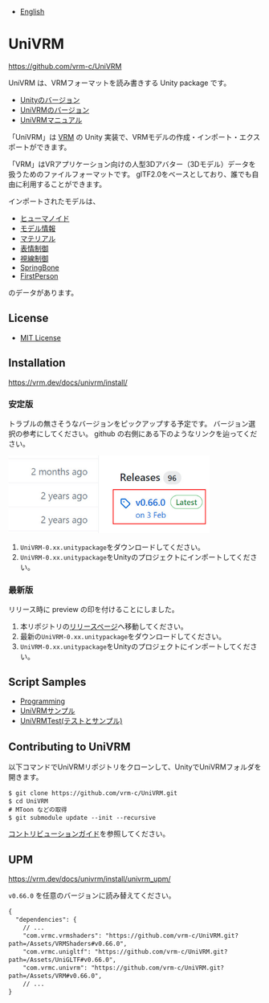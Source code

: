 
* [English](README.md)

# UniVRM

https://github.com/vrm-c/UniVRM

UniVRM は、VRMフォーマットを読み書きする Unity package です。

* [Unityのバージョン](https://vrm.dev/docs/univrm/install/unity_version/)
* [UniVRMのバージョン](https://vrm.dev/docs/univrm/install/univrm_version/)
* [UniVRMマニュアル](https://vrm.dev/docs/univrm/)

「UniVRM」は [VRM](https://vrm.dev/vrm_about/) の Unity 実装で、VRMモデルの作成・インポート・エクスポートができます。

「VRM」はVRアプリケーション向けの人型3Dアバター（3Dモデル）データを扱うためのファイルフォーマットです。
glTF2.0をベースとしており、誰でも自由に利用することができます。

インポートされたモデルは、

* [ヒューマノイド](https://vrm.dev/docs/univrm/humanoid/)
* [モデル情報](https://vrm.dev/docs/univrm/meta/)
* [マテリアル](https://vrm.dev/docs/univrm/shaders/)
* [表情制御](https://vrm.dev/docs/univrm/blendshape/)
* [視線制御](https://vrm.dev/docs/univrm/lookat/)
* [SpringBone](https://vrm.dev/docs/univrm/springbone/)
* [FirstPerson](https://vrm.dev/docs/univrm/firstperson/)

のデータがあります。

## License

* [MIT License](./LICENSE.txt)

## Installation

https://vrm.dev/docs/univrm/install/
### 安定版

トラブルの無さそうなバージョンをピックアップする予定です。
バージョン選択の参考にしてください。
github の右側にある下のようなリンクを辿ってください。

<img width=400 src=./right_latest.jpg>

1. ``UniVRM-0.xx.unitypackage``をダウンロードしてください。
1. ``UniVRM-0.xx.unitypackage``をUnityのプロジェクトにインポートしてください。

### 最新版

リリース時に preview の印を付けることにしました。

1. 本リポジトリの[リリースページ](https://github.com/vrm-c/UniVRM/releases)へ移動してください。
1. 最新の``UniVRM-0.xx.unitypackage``をダウンロードしてください。
1. ``UniVRM-0.xx.unitypackage``をUnityのプロジェクトにインポートしてください。
   
## Script Samples

* [Programming](https://vrm.dev/docs/univrm/programming/)
* [UniVRMサンプル](https://github.com/vrm-c/UniVRM/tree/master/Assets/VRM.Samples)
* [UniVRMTest(テストとサンプル)](https://github.com/vrm-c/UniVRMTest)

## Contributing to UniVRM

以下コマンドでUniVRMリポジトリをクローンして、UnityでUniVRMフォルダを開きます。

```console
$ git clone https://github.com/vrm-c/UniVRM.git
$ cd UniVRM
# MToon などの取得
$ git submodule update --init --recursive
```

[コントリビューションガイド](https://github.com/vrm-c/UniVRM/wiki/コントリビューションガイド(ja))を参照してください。

## UPM

https://vrm.dev/docs/univrm/install/univrm_upm/

`v0.66.0` を任意のバージョンに読み替えてください。

```
{
  "dependencies": {
    // ...
    "com.vrmc.vrmshaders": "https://github.com/vrm-c/UniVRM.git?path=/Assets/VRMShaders#v0.66.0",
    "com.vrmc.unigltf": "https://github.com/vrm-c/UniVRM.git?path=/Assets/UniGLTF#v0.66.0",
    "com.vrmc.univrm": "https://github.com/vrm-c/UniVRM.git?path=/Assets/VRM#v0.66.0",
    // ...
}
```
